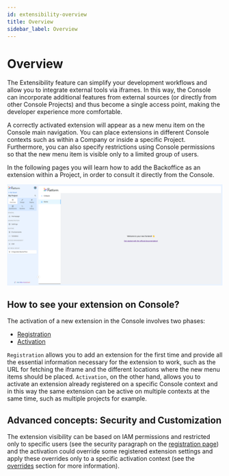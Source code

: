 ```yaml
---
id: extensibility-overview
title: Overview
sidebar_label: Overview
---
```

# Overview

The Extensibility feature can simplify your development workflows and allow you to integrate external tools via iframes. In this way, the Console can incorporate additional features from external sources (or directly from other Console Projects) and thus become a single access point, making the developer experience more comfortable.

A correctly activated extension will appear as a new menu item on the Console main navigation. You can place extensions in different Console contexts such as within a Company or inside a specific Project. Furthermore, you can also specify restrictions using Console permissions so that the new menu item is visible only to a limited group of users.

In the following pages you will learn how to add the Backoffice as an extension within a Project, in order to consult it directly from the Console.

![backoffice extension overview](img/backofficeExtensionOverview.png)

## How to see your extension on Console?

The activation of a new extension in the Console involves two phases:

- [Registration](/console/console-extensibility/registration.md)
- [Activation](/console/console-extensibility/activation.md)

`Registration` allows you to add an extension for the first time and provide all the essential information necessary for the extension to work, such as the URL for fetching the iframe and the different locations where the new menu items should be placed.
`Activation`, on the other hand, allows you to activate an extension already registered on a specific Console context and in this way the same extension can be active on multiple contexts at the same time, such as multiple projects for example.

## Advanced concepts: Security and Customization

The extension visibility can be based on IAM permissions and restricted only to specific users (see the security paragraph on the [registration page](/console/console-extensibility/registration.md#how-to-restrict-the-extension-usage)) and the activation could override some registered extension settings and apply these overrides only to a specific activation context (see the [overrides](/console/console-extensibility/activation.md#overrides) section for more information).   